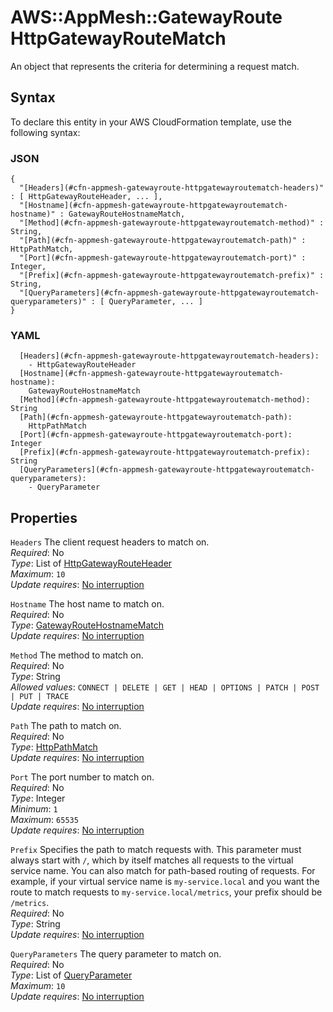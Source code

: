 # AWS::AppMesh::GatewayRoute HttpGatewayRouteMatch<a name="aws-properties-appmesh-gatewayroute-httpgatewayroutematch"></a>

An object that represents the criteria for determining a request match\.

## Syntax<a name="aws-properties-appmesh-gatewayroute-httpgatewayroutematch-syntax"></a>

To declare this entity in your AWS CloudFormation template, use the following syntax:

### JSON<a name="aws-properties-appmesh-gatewayroute-httpgatewayroutematch-syntax.json"></a>

```
{
  "[Headers](#cfn-appmesh-gatewayroute-httpgatewayroutematch-headers)" : [ HttpGatewayRouteHeader, ... ],
  "[Hostname](#cfn-appmesh-gatewayroute-httpgatewayroutematch-hostname)" : GatewayRouteHostnameMatch,
  "[Method](#cfn-appmesh-gatewayroute-httpgatewayroutematch-method)" : String,
  "[Path](#cfn-appmesh-gatewayroute-httpgatewayroutematch-path)" : HttpPathMatch,
  "[Port](#cfn-appmesh-gatewayroute-httpgatewayroutematch-port)" : Integer,
  "[Prefix](#cfn-appmesh-gatewayroute-httpgatewayroutematch-prefix)" : String,
  "[QueryParameters](#cfn-appmesh-gatewayroute-httpgatewayroutematch-queryparameters)" : [ QueryParameter, ... ]
}
```

### YAML<a name="aws-properties-appmesh-gatewayroute-httpgatewayroutematch-syntax.yaml"></a>

```
  [Headers](#cfn-appmesh-gatewayroute-httpgatewayroutematch-headers):
    - HttpGatewayRouteHeader
  [Hostname](#cfn-appmesh-gatewayroute-httpgatewayroutematch-hostname):
    GatewayRouteHostnameMatch
  [Method](#cfn-appmesh-gatewayroute-httpgatewayroutematch-method): String
  [Path](#cfn-appmesh-gatewayroute-httpgatewayroutematch-path):
    HttpPathMatch
  [Port](#cfn-appmesh-gatewayroute-httpgatewayroutematch-port): Integer
  [Prefix](#cfn-appmesh-gatewayroute-httpgatewayroutematch-prefix): String
  [QueryParameters](#cfn-appmesh-gatewayroute-httpgatewayroutematch-queryparameters):
    - QueryParameter
```

## Properties<a name="aws-properties-appmesh-gatewayroute-httpgatewayroutematch-properties"></a>

`Headers` <a name="cfn-appmesh-gatewayroute-httpgatewayroutematch-headers"></a>
The client request headers to match on\.  
_Required_: No  
_Type_: List of [HttpGatewayRouteHeader](aws-properties-appmesh-gatewayroute-httpgatewayrouteheader.md)  
_Maximum_: `10`  
_Update requires_: [No interruption](https://docs.aws.amazon.com/AWSCloudFormation/latest/UserGuide/using-cfn-updating-stacks-update-behaviors.html#update-no-interrupt)

`Hostname` <a name="cfn-appmesh-gatewayroute-httpgatewayroutematch-hostname"></a>
The host name to match on\.  
_Required_: No  
_Type_: [GatewayRouteHostnameMatch](aws-properties-appmesh-gatewayroute-gatewayroutehostnamematch.md)  
_Update requires_: [No interruption](https://docs.aws.amazon.com/AWSCloudFormation/latest/UserGuide/using-cfn-updating-stacks-update-behaviors.html#update-no-interrupt)

`Method` <a name="cfn-appmesh-gatewayroute-httpgatewayroutematch-method"></a>
The method to match on\.  
_Required_: No  
_Type_: String  
_Allowed values_: `CONNECT | DELETE | GET | HEAD | OPTIONS | PATCH | POST | PUT | TRACE`  
_Update requires_: [No interruption](https://docs.aws.amazon.com/AWSCloudFormation/latest/UserGuide/using-cfn-updating-stacks-update-behaviors.html#update-no-interrupt)

`Path` <a name="cfn-appmesh-gatewayroute-httpgatewayroutematch-path"></a>
The path to match on\.  
_Required_: No  
_Type_: [HttpPathMatch](aws-properties-appmesh-gatewayroute-httppathmatch.md)  
_Update requires_: [No interruption](https://docs.aws.amazon.com/AWSCloudFormation/latest/UserGuide/using-cfn-updating-stacks-update-behaviors.html#update-no-interrupt)

`Port` <a name="cfn-appmesh-gatewayroute-httpgatewayroutematch-port"></a>
The port number to match on\.  
_Required_: No  
_Type_: Integer  
_Minimum_: `1`  
_Maximum_: `65535`  
_Update requires_: [No interruption](https://docs.aws.amazon.com/AWSCloudFormation/latest/UserGuide/using-cfn-updating-stacks-update-behaviors.html#update-no-interrupt)

`Prefix` <a name="cfn-appmesh-gatewayroute-httpgatewayroutematch-prefix"></a>
Specifies the path to match requests with\. This parameter must always start with `/`, which by itself matches all requests to the virtual service name\. You can also match for path\-based routing of requests\. For example, if your virtual service name is `my-service.local` and you want the route to match requests to `my-service.local/metrics`, your prefix should be `/metrics`\.  
_Required_: No  
_Type_: String  
_Update requires_: [No interruption](https://docs.aws.amazon.com/AWSCloudFormation/latest/UserGuide/using-cfn-updating-stacks-update-behaviors.html#update-no-interrupt)

`QueryParameters` <a name="cfn-appmesh-gatewayroute-httpgatewayroutematch-queryparameters"></a>
The query parameter to match on\.  
_Required_: No  
_Type_: List of [QueryParameter](aws-properties-appmesh-gatewayroute-queryparameter.md)  
_Maximum_: `10`  
_Update requires_: [No interruption](https://docs.aws.amazon.com/AWSCloudFormation/latest/UserGuide/using-cfn-updating-stacks-update-behaviors.html#update-no-interrupt)
